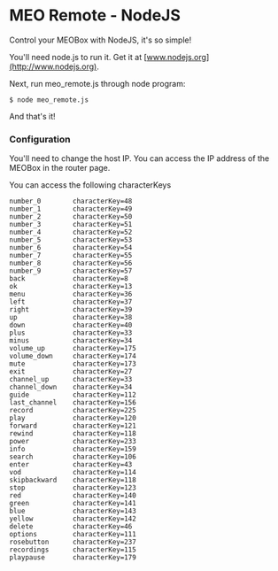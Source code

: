 MEO Remote - NodeJS
====================

Control your MEOBox with NodeJS, it's so simple!

You'll need node.js to run it. Get it at [www.nodejs.org](http://www.nodejs.org).

Next, run meo_remote.js through node program:

    $ node meo_remote.js

And that's it!

### Configuration

You'll need to change the host IP. You can access the IP address of the MEOBox in the router page.

You can access the following characterKeys

    number_0        characterKey=48
    number_1        characterKey=49
    number_2        characterKey=50
    number_3        characterKey=51
    number_4        characterKey=52
    number_5        characterKey=53
    number_6        characterKey=54
    number_7        characterKey=55
    number_8        characterKey=56
    number_9        characterKey=57
    back            characterKey=8
    ok              characterKey=13
    menu            characterKey=36
    left            characterKey=37
    right           characterKey=39
    up              characterKey=38
    down            characterKey=40
    plus            characterKey=33
    minus           characterKey=34
    volume_up       characterKey=175
    volume_down     characterKey=174
    mute            characterKey=173
    exit            characterKey=27
    channel_up      characterKey=33
    channel_down    characterKey=34
    guide           characterKey=112
    last_channel    characterKey=156
    record          characterKey=225
    play            characterKey=120
    forward         characterKey=121
    rewind          characterKey=118
    power           characterKey=233
    info            characterKey=159
    search          characterKey=106
    enter           characterKey=43
    vod             characterKey=114
    skipbackward    characterKey=118
    stop            characterKey=123
    red             characterKey=140
    green           characterKey=141
    blue            characterKey=143
    yellow          characterKey=142
    delete          characterKey=46
    options         characterKey=111
    rosebutton      characterKey=237
    recordings      characterKey=115
    playpause       characterKey=179